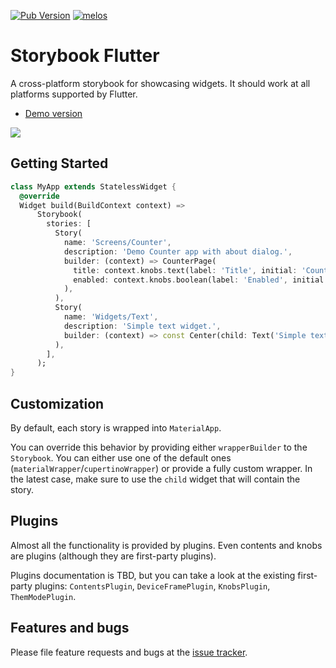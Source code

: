 [![Pub Version](https://img.shields.io/pub/v/storybook_flutter)](https://pub.dev/packages/storybook_flutter)
[![melos](https://img.shields.io/badge/maintained%20with-melos-f700ff.svg?style=flat-square)](https://github.com/invertase/melos)

# Storybook Flutter

A cross-platform storybook for showcasing widgets. It should work at all
platforms supported by Flutter.

- [Demo version](https://ookami-kb.github.io/storybook_flutter/)

![](https://github.com/ookami-kb/storybook_flutter/raw/master/meta/preview.png)

## Getting Started

```dart
class MyApp extends StatelessWidget {
  @override
  Widget build(BuildContext context) =>
      Storybook(
        stories: [
          Story(
            name: 'Screens/Counter',
            description: 'Demo Counter app with about dialog.',
            builder: (context) => CounterPage(
              title: context.knobs.text(label: 'Title', initial: 'Counter'),
              enabled: context.knobs.boolean(label: 'Enabled', initial: true),
            ),
          ),
          Story(
            name: 'Widgets/Text',
            description: 'Simple text widget.',
            builder: (context) => const Center(child: Text('Simple text')),
          ),
        ],
      );
}
```

## Customization

By default, each story is wrapped into `MaterialApp`.

You can override this behavior by providing either `wrapperBuilder` to the
`Storybook`. You can either use one of the default ones
(`materialWrapper`/`cupertinoWrapper`) or provide a fully custom wrapper. In the
latest case, make sure to use the `child` widget that will contain the story.

## Plugins

Almost all the functionality is provided by plugins. Even contents and
knobs are plugins (although they are first-party plugins).

Plugins documentation is TBD, but you can take a look at the existing
first-party plugins: `ContentsPlugin`, `DeviceFramePlugin`, `KnobsPlugin`,
`ThemModePlugin`.

## Features and bugs

Please file feature requests and bugs at the [issue tracker][tracker].

[tracker]: https://github.com/ookami-kb/storybook_flutter/issues
